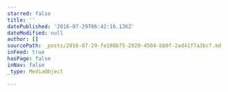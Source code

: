 ```yaml
---
starred: false
title: ''
datePublished: '2016-07-29T06:42:16.136Z'
dateModified: null
author: []
sourcePath: _posts/2016-07-29-fe108b75-2920-4504-bb0f-2ad41f7a3bcf.md
inFeed: true
hasPage: false
inNav: false
_type: MediaObject

---
```

